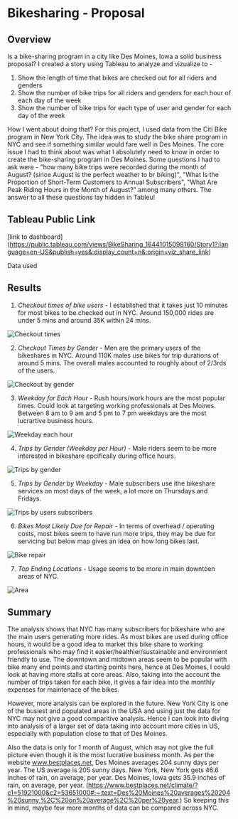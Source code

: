 # Bikesharing - Proposal

## Overview
Is a bike-sharing program in a city like Des Moines, Iowa a solid business proposal? I created a story using Tableau to analyze and vizualize to - 
1. Show the length of time that bikes are checked out for all riders and genders
2. Show the number of bike trips for all riders and genders for each hour of each day of the week
3. Show the number of bike trips for each type of user and gender for each day of the week

How I went about doing that?
For this project, I used data from the Citi Bike program in New York City. The idea was to study the bike share program in NYC and see if something similar would fare well in Des Moines. The core issue I had to think about was what I absolutely need to know in order to create the bike-sharing program in Des Moines. Some questions I had to ask were - "how many bike trips were recorded during the month of August? (since August is the perfect weather to br biking)", "What Is the Proportion of Short-Term Customers to Annual Subscribers", "What Are Peak Riding Hours in the Month of August?" among many others. The answer to all these questions lay hidden in Tableu!

## Tableau Public Link
[link to dashboard] (https://public.tableau.com/views/BikeSharing_16441015098160/Story1?:language=en-US&publish=yes&:display_count=n&:origin=viz_share_link)

Data used 
## Results 
1. *Checkout times of bike users* - I established that it takes just 10 minutes for most bikes to be checked out in NYC. Around 150,000 rides are under 5 mins and around 35K within 24 mins.

![Checkout times](https://user-images.githubusercontent.com/92342751/152693537-d5a54c96-8549-4372-9640-633e4e8a234c.png)

2. *Checkout Times by Gender* - Men are the primary users of the bikeshares in NYC. Around 110K males use bikes for trip durations of around 5 mins. The overall males accounted to roughly about of 2/3rds of the users.

![Checkout by gender](https://user-images.githubusercontent.com/92342751/152693675-d9eab81e-b65b-4297-a89a-c1adc2c0c11f.png)

3. *Weekday for Each Hour* - Rush hours/work hours are the most popular times. Could look at targeting working professionals at Des Moines. Between 8 am to 9 am and 5 pm to 7 pm weekdays are the most lucrartive business hours. 

![Weekday each hour](https://user-images.githubusercontent.com/92342751/152693878-2ba51345-a9bf-44c5-9400-ff27348744e4.png)

4. *Trips by Gender (Weekday per Hour)* - Male riders seem to be more interested in bikeshare epcifically during office hours.

![Trips by gender](https://user-images.githubusercontent.com/92342751/152693981-9bb94622-d1b5-4251-85f2-7cb5dbea0b34.png)

5. *Trips by Gender by Weekday* - Male subscribers use ithe bikeshare services on most days of the week, a lot more on Thursdays and Fridays.

![Trips by users subscribers](https://user-images.githubusercontent.com/92342751/152694078-aad69bc7-1fc5-47fd-91d3-c73adc34322d.png)

6. *Bikes Most Likely Due for Repair* - In terms of overhead / operating costs, most bikes seem to have run more trips, they may be due for servicing but below map gives an idea on how long bikes last. 

![Bike repair](https://user-images.githubusercontent.com/92342751/152694232-c179ea9e-8cec-4d74-85ce-1c9ba162b700.png)

7. *Top Ending Locations* - Usage seems to be more in main downtoen areas of NYC.

![Area](https://user-images.githubusercontent.com/92342751/152694320-63e5549d-7d4d-4d67-a0b8-37596790e12e.png)

## Summary
The analysis shows that NYC has many subscribers for bikeshare who are the main users generating more rides. As most bikes are used during office hours, it would be a good idea to market this bike share to working professionals who may find it easier/healthier/sustainable and environment friendly to use. The downtown and midtown areas seem to be popular with bike many end points and starting points here, hence at Des Moines, I could look at having more stalls at core areas. Also, taking into the account the number of trips taken for each bike, it gives a fair idea into the monthly expenses for maintenace of the bikes. 

However, more analysis can be explored in the future. New York City is one of the busiest and populated areas in the USA and using just the data for NYC may not give a good comparitive analysis. Hence I can look into diving into analysis of a larger set of data taking into account more cities in US, especially with population close to that of Des Moines. 

Also the data is only for 1 month of August, which may not give the full picture even though it is the most lucrative business month. As per the website www.bestplaces.net, Des Moines averages 204 sunny days per year. The US average is 205 sunny days. New York, New York gets 46.6 inches of rain, on average, per year. Des Moines, Iowa gets 35.9 inches of rain, on average, per year. (https://www.bestplaces.net/climate/?c1=51921000&c2=53651000#:~:text=Des%20Moines%20averages%20204%20sunny,%2C%20on%20average%2C%20per%20year.) So keeping this in mind, maybe few more months of data can be compared across NYC. 

